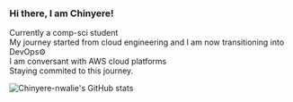 ### Hi there, I am Chinyere!
Currently a comp-sci student <br/>
My journey started from cloud engineering and I am now transitioning into DevOps⚙️ <br/>
I am conversant with AWS cloud platforms <br/>
Staying commited to this journey. <br/>


![Chinyere-nwalie's GitHub stats](https://github-readme-stats.vercel.app/api?username=Chinyere-nwalie&show_icons=true&theme=radical)
